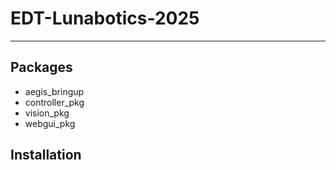 <h1>EDT-Lunabotics-2025</h1>
<hr>
<h2>Packages</h2>
    <ul>
        <li>aegis_bringup</li>
        <li>controller_pkg</li>
        <li>vision_pkg</li>
        <li>webgui_pkg</li>
    </ul>
<h2>Installation</h2>